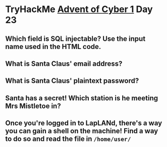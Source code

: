 # TryHackMe [Advent of Cyber 1](https://tryhackme.com/room/25daysofchristmas) Day 23
## Which field is SQL injectable? Use the input name used in the HTML code.

## What is Santa Claus' email address?

## What is Santa Claus' plaintext password?

## Santa has a secret! Which station is he meeting Mrs Mistletoe in?

## Once you're logged in to LapLANd, there's a way you can gain a shell on the machine! Find a way to do so and read the file in `/home/user/`
